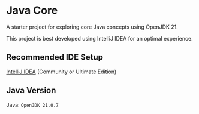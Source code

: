 # Java Core

A starter project for exploring core Java concepts using OpenJDK 21.

This project is best developed using IntelliJ IDEA for an optimal experience.

## Recommended IDE Setup

[IntelliJ IDEA](https://www.jetbrains.com/idea/) (Community or Ultimate Edition)

## Java Version

Java: `OpenJDK 21.0.7`

[//]: # (https://gitlab.com/public-starter-projects1/05-java-core/01-java-starter/-/tree/master?ref_type=heads)

[//]: # (variables/Variable01)
[//]: # (console/Console01)
[//]: # (console/Console02)
[//]: # (scanner/scanner01)
[//]: # (match/match01)
[//]: # (match/match02)
[//]: # (Lab01)

[//]: # (type/Type01)
[//]: # (operators/Operator01)
[//]: # (condition/Condition01)
[//]: # (condition/Condition02)
[//]: # (condition/Condition03)
[//]: # (Lab02)

[//]: # (loop/Loop01)
[//]: # (loop/Loop02)
[//]: # (loop/Loop03)
[//]: # (array/Array01)
[//]: # (array/Array02)
[//]: # (array/Array03)
[//]: # (Lab03)

[//]: # (oop/Studient - oop/UseStudient)
[//]: # (oop/CheckSum)
[//]: # (oop/StudentConstructor)
[//]: # (oop/UseStudentConstructor)
[//]: # (oop/accessModifier/*)
[//]: # (oop/encapsulation/*)
[//]: # (Lab04)

[//]: # (arrayList/ArrayList01)
[//]: # (Lab05)

[//]: # (string/String01)
[//]: # (string/String02)
[//]: # (string/RegEx01)
[//]: # (string/RegEx02)
[//]: # (Lab06)

[//]: # (inheritance/Car)
[//]: # (inheritance/polymorphism/PolymorphismMain*)
[//]: # (inheritance/abstract/*)
[//]: # (Lab07)

[//]: # (javaInterface/*)
[//]: # (javaInterface/defaultMethod/DefaultMethodMain)
[//]: # (Lab08)
